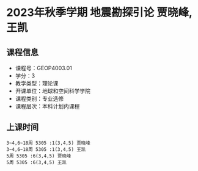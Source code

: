# 2023年秋季学期 地震勘探引论 贾晓峰, 王凯






## 课程信息

- 课程号：GEOP4003.01
- 学分：3
- 教学类型：理论课
- 开课单位：地球和空间科学学院
- 课程类别：专业选修
- 课程层次：本科计划内课程

## 上课时间

```
3~4,6~18周 5305 :1(3,4,5) 贾晓峰
3~4,6~18周 5305 :1(3,4,5) 王凯
5周 5305 :6(3,4,5) 贾晓峰
5周 5305 :6(3,4,5) 王凯
```

